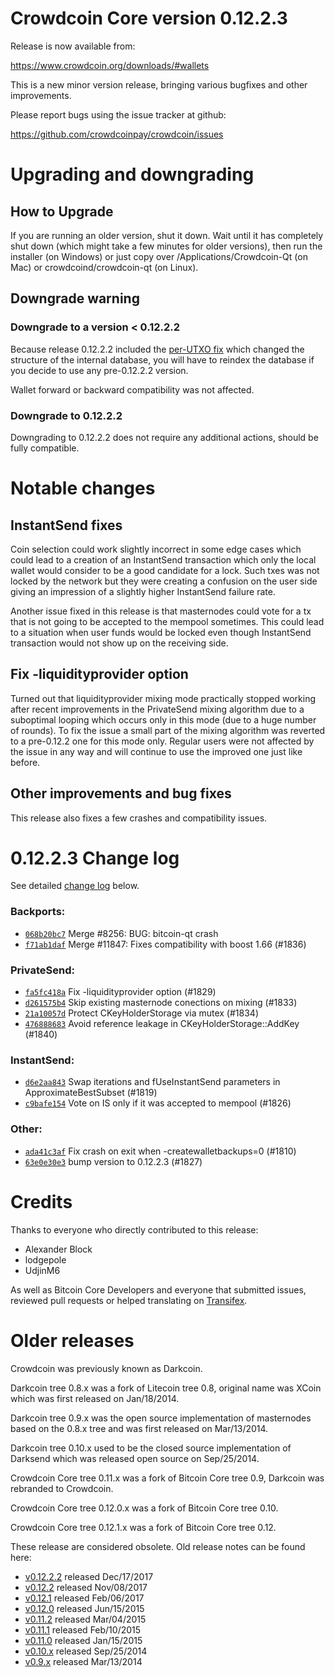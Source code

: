 Crowdcoin Core version 0.12.2.3
==========================

Release is now available from:

  <https://www.crowdcoin.org/downloads/#wallets>

This is a new minor version release, bringing various bugfixes and other
improvements.

Please report bugs using the issue tracker at github:

  <https://github.com/crowdcoinpay/crowdcoin/issues>


Upgrading and downgrading
=========================

How to Upgrade
--------------

If you are running an older version, shut it down. Wait until it has completely
shut down (which might take a few minutes for older versions), then run the
installer (on Windows) or just copy over /Applications/Crowdcoin-Qt (on Mac) or
crowdcoind/crowdcoin-qt (on Linux).

Downgrade warning
-----------------

### Downgrade to a version < 0.12.2.2

Because release 0.12.2.2 included the [per-UTXO fix](release-notes/crowdcoin/release-notes-0.12.2.2.md#per-utxo-fix)
which changed the structure of the internal database, you will have to reindex
the database if you decide to use any pre-0.12.2.2 version.

Wallet forward or backward compatibility was not affected.

### Downgrade to 0.12.2.2

Downgrading to 0.12.2.2 does not require any additional actions, should be
fully compatible.

Notable changes
===============

InstantSend fixes
-----------------

Coin selection could work slightly incorrect in some edge cases which could
lead to a creation of an InstantSend transaction which only the local wallet
would consider to be a good candidate for a lock. Such txes was not locked by
the network but they were creating a confusion on the user side giving an
impression of a slightly higher InstantSend failure rate.

Another issue fixed in this release is that masternodes could vote for a tx
that is not going to be accepted to the mempool sometimes. This could lead to
a situation when user funds would be locked even though InstantSend transaction
would not show up on the receiving side.

Fix -liquidityprovider option
-----------------------------

Turned out that liquidityprovider mixing mode practically stopped working after
recent improvements in the PrivateSend mixing algorithm due to a suboptimal
looping which occurs only in this mode (due to a huge number of rounds). To fix
the issue a small part of the mixing algorithm was reverted to a pre-0.12.2 one
for this mode only. Regular users were not affected by the issue in any way and
will continue to use the improved one just like before.

Other improvements and bug fixes
--------------------------------

This release also fixes a few crashes and compatibility issues.


0.12.2.3 Change log
===================

See detailed [change log](https://github.com/crowdcoinpay/crowdcoin/compare/v0.12.2.2...crowdcoinpay:v0.12.2.3) below.

### Backports:
- [`068b20bc7`](https://github.com/crowdcoinpay/crowdcoin/commit/068b20bc7) Merge #8256: BUG: bitcoin-qt crash
- [`f71ab1daf`](https://github.com/crowdcoinpay/crowdcoin/commit/f71ab1daf) Merge #11847: Fixes compatibility with boost 1.66 (#1836)

### PrivateSend:
- [`fa5fc418a`](https://github.com/crowdcoinpay/crowdcoin/commit/fa5fc418a) Fix -liquidityprovider option (#1829)
- [`d261575b4`](https://github.com/crowdcoinpay/crowdcoin/commit/d261575b4) Skip existing masternode conections on mixing (#1833)
- [`21a10057d`](https://github.com/crowdcoinpay/crowdcoin/commit/21a10057d) Protect CKeyHolderStorage via mutex (#1834)
- [`476888683`](https://github.com/crowdcoinpay/crowdcoin/commit/476888683) Avoid reference leakage in CKeyHolderStorage::AddKey (#1840)

### InstantSend:
- [`d6e2aa843`](https://github.com/crowdcoinpay/crowdcoin/commit/d6e2aa843) Swap iterations and fUseInstantSend parameters in ApproximateBestSubset (#1819)
- [`c9bafe154`](https://github.com/crowdcoinpay/crowdcoin/commit/c9bafe154) Vote on IS only if it was accepted to mempool (#1826)

### Other:
- [`ada41c3af`](https://github.com/crowdcoinpay/crowdcoin/commit/ada41c3af) Fix crash on exit when -createwalletbackups=0 (#1810)
- [`63e0e30e3`](https://github.com/crowdcoinpay/crowdcoin/commit/63e0e30e3) bump version to 0.12.2.3 (#1827)

Credits
=======

Thanks to everyone who directly contributed to this release:

- Alexander Block
- lodgepole
- UdjinM6

As well as Bitcoin Core Developers and everyone that submitted issues,
reviewed pull requests or helped translating on
[Transifex](https://www.transifex.com/projects/p/crowdcoin/).


Older releases
==============

Crowdcoin was previously known as Darkcoin.

Darkcoin tree 0.8.x was a fork of Litecoin tree 0.8, original name was XCoin
which was first released on Jan/18/2014.

Darkcoin tree 0.9.x was the open source implementation of masternodes based on
the 0.8.x tree and was first released on Mar/13/2014.

Darkcoin tree 0.10.x used to be the closed source implementation of Darksend
which was released open source on Sep/25/2014.

Crowdcoin Core tree 0.11.x was a fork of Bitcoin Core tree 0.9,
Darkcoin was rebranded to Crowdcoin.

Crowdcoin Core tree 0.12.0.x was a fork of Bitcoin Core tree 0.10.

Crowdcoin Core tree 0.12.1.x was a fork of Bitcoin Core tree 0.12.

These release are considered obsolete. Old release notes can be found here:

- [v0.12.2.2](release-notes/crowdcoin/release-notes-0.12.2.2.md) released Dec/17/2017
- [v0.12.2](release-notes/crowdcoin/release-notes-0.12.2.md) released Nov/08/2017
- [v0.12.1](release-notes/crowdcoin/release-notes-0.12.1.md) released Feb/06/2017
- [v0.12.0](release-notes/crowdcoin/release-notes-0.12.0.md) released Jun/15/2015
- [v0.11.2](release-notes/crowdcoin/release-notes-0.11.2.md) released Mar/04/2015
- [v0.11.1](release-notes/crowdcoin/release-notes-0.11.1.md) released Feb/10/2015
- [v0.11.0](release-notes/crowdcoin/release-notes-0.11.0.md) released Jan/15/2015
- [v0.10.x](release-notes/crowdcoin/release-notes-0.10.0.md) released Sep/25/2014
- [v0.9.x](release-notes/crowdcoin/release-notes-0.9.0.md) released Mar/13/2014

